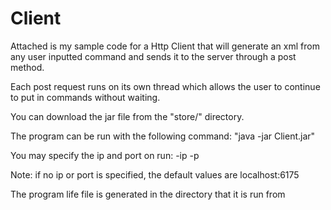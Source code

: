 # Client
Attached is my sample code for a Http Client that will generate an xml from any user inputted command and sends it to the server through a post method.

Each post request runs on its own thread which allows the user to continue to put in commands without waiting.

You can download the jar file from the "store/" directory.

The program can be run with the following command: "java -jar Client.jar"

You may specify the ip and port on run: -ip <ipAddress> -p <port>

Note: if no ip or port is specified, the default values are localhost:6175

The program life file is generated in the directory that it is run from
